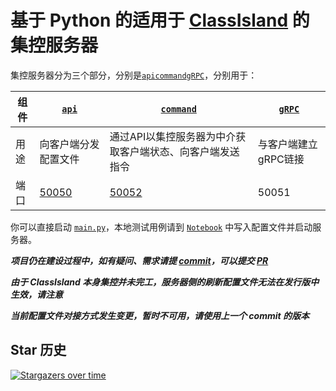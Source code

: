# 基于 Python 的适用于 [ClassIsland](https://github.com/classisland/classisland) 的集控服务器

集控服务器分为三个部分，分别是[`api`](./ManagementServer/api.py)[`command`](./ManagementServer/command.py)[`gRPC`](./ManagementServer/gRPC.py)，分别用于：

| 组件 | [`api`](./ManagementServer/api.py)   | [`command`](./ManagementServer/command.py) | [`gRPC`](./ManagementServer/gRPC.py) |
|----|--------------------------------------|--------------------------------------------|--------------------------------------|
| 用途 | 向客户端分发配置文件                           | 通过API以集控服务器为中介获取客户端状态、向客户端发送指令             | 与客户端建立gRPC链接                         |
| 端口 | [50050](http://127.0.0.1:50050/docs) | [50052](http://127.0.0.1:50052/docs)       | 50051                                |

你可以直接启动 [`main.py`](./main.py)，本地测试用例请到 [`Notebook`](./ServerPresentation.ipynb) 中写入配置文件并启动服务器。

***项目仍在建设过程中，如有疑问、需求请提 [commit](https://github.com/kaokao221/ClassIslandManagementServer.py/issues/new)，可以提交 [PR](https://github.com/kaokao221/ClassIslandManagementServer.py/compare)***

***由于 ClassIsland 本身集控并未完工，服务器侧的刷新配置文件无法在发行版中生效，请注意***

***当前配置文件对接方式发生变更，暂时不可用，请使用上一个 commit 的版本***

## Star 历史
[![Stargazers over time](https://starchart.cc/kaokao221/ClassIslandManagementServer.py.svg?variant=adaptive)](https://starchart.cc/kaokao221/ClassIslandManagementServer.py)
